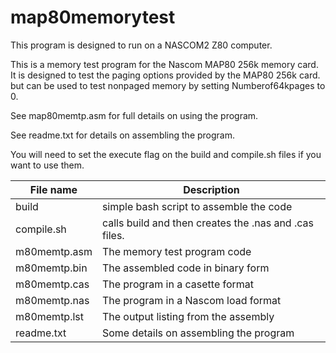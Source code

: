 # map80memorytest

This program is designed to run on a NASCOM2 Z80 computer.

This is a memory test program for the Nascom MAP80 256k memory card.
  It is designed to test the paging options provided by the MAP80 256k card.
    but can be used to test nonpaged memory by setting Numberof64kpages to 0.

See map80memtp.asm for full details on using the program.

See readme.txt for details on assembling the program.

You will need to set the execute flag on the build and compile.sh files if you want to use them.

File name | Description
----------|------------
build | simple bash script to assemble the code
compile.sh |calls build and then creates the .nas and .cas files.
m80memtp.asm | The memory test program code
m80memtp.bin | The assembled code in binary form
m80memtp.cas | The program in a casette format
m80memtp.nas | The program in a Nascom load format
m80memtp.lst | The output listing from the assembly
readme.txt | Some details on assembling the program
